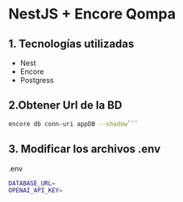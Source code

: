 # NestJS + Encore Qompa

## 1. Tecnologías utilizadas
- Nest
- Encore
- Postgress

## 2.Obtener Url de la BD
```bash
encore db conn-uri appDB --shadow```
```

## 3. Modificar los archivos .env
.env
```bash
DATABASE_URL=
OPENAI_API_KEY=
```

